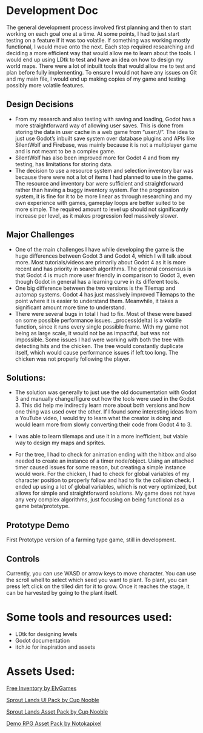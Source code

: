 # Development Doc

The general development process involved first planning and then to start working on each goal one at a time. At some points, I had to just start testing on a feature if it was too volatile. If something was working mostly functional, I would move onto the next. Each step required researching and deciding a more efficient way that would allow me to learn about the tools. I would end up using LDtk to test and have an idea on how to design my world maps. There were a lot of inbuilt tools that would allow me to test and plan before fully implementing. To ensure I would not have any issues on Git and my main file, I would end up making copies of my game and testing possibly more volatile features. 
## Design Decisions
- From my research and also testing with saving and loading, Godot has a more straightforward way of allowing user saves. This is done from storing the data in user cache in a web game from “user://”. The idea to just use Godot’s inbuilt save system over database plugins and APIs like SilentWolf and Firebase, was mainly because it is not a multiplayer game and is not meant to be a complex game.
- SilentWolf has also been improved more for Godot 4 and from my testing, has limitations for storing data.
- The decision to use a resource system and selection inventory bar was because there were not a lot of items I had planned to use in the game. The resource and inventory bar were sufficient and straightforward rather than having a buggy inventory system.
For the progression system, it is fine for it to be more linear as through researching and my own experience with games, gameplay loops are better suited to be more simple. The required amount to level up should not significantly increase per level, as it makes progression feel massively slower. 
## Major Challenges
- One of the main challenges I have while developing the game is the huge differences between Godot 3 and Godot 4, which I will talk about more. Most tutorials/videos are primarily about Godot 4 as it is more recent and has priority in search algorithms. The general consensus is that Godot 4 is much more user friendly in comparison to Godot 3, even though Godot in general has a learning curve in its different tools. 
- One big difference between the two versions is the Tilemap and automap systems. Godot 4 has just massively improved Tilemaps to the point where it is easier to understand them. Meanwhile, it takes a significant amount more time to understand.
- There were several bugs in total I had to fix. Most of these were based on some possible performance issues. _process(delta) is a volatile function, since it runs every single possible frame. With my game not being as large scale, it would not be as impactful, but was not impossible. Some issues I had were working with both the tree with detecting hits and the chicken. The tree would constantly duplicate itself, which would cause performance issues if left too long. The chicken was not properly following the player.

## Solutions:
- The solution was generally to just use the old documentation with Godot 3 and manually change/figure out how the tools were used in the Godot 3. This did help me indirectly learn more about both versions and how one thing was used over the other. If I found some interesting ideas from a YouTube video, I would try to learn what the creator is doing and would learn more from slowly converting their code from Godot 4 to 3.

- I was able to learn tilemaps and use it in a more inefficient, but viable way to design my maps and sprites. 

- For the tree, I had to check for animation ending with the hitbox and also needed  to create an instance of a timer node/object. Using an attached timer caused issues for some reason, but creating a simple instance would work. For the chicken, I had to check for global variables of my character position to properly follow and had to fix the collision check. I ended up using a lot of global variables, which is not very optimized, but allows for simple and straightforward solutions. My game does not have any very complex algorithms, just focusing on being functional as a game beta/prototype.  


## Prototype Demo
First Prototype version of a farming type game, still in development.

## Controls
Currently, you can use WASD or arrow keys to move character. You can use the scroll whell to select which seed you want to plant. To plant, you can press left click on the tilled dirt for it to grow. Once it reaches the stage, it can be harvested by going to the plant itself.

# Some tools and resources used:
- LDtk for designing levels
- Godot documentation
- itch.io for inspiration and assets

# Assets Used: 
[Free Inventory by ElvGames](https://elvgames.itch.io/free-inventory-for-rpg-or-farming-games)

[Sprout Lands UI Pack by Cup Nooble](https://cupnooble.itch.io/sprout-lands-ui-pack)

[Sprout Lands Asset Pack by Cup Nooble](https://cupnooble.itch.io/sprout-lands-asset-pack)

[Demo RPG Asset Pack by Notokapixel](https://narehop.itch.io/tileset-topdown-demo)
